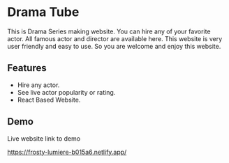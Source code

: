 # Drama Tube

This is Drama Series making website. You can hire any of your
favorite actor. All famous actor and director are available here.
This website is very user friendly and easy to use. So you are
welcome and enjoy this website.

## Features

- Hire any actor.
- See live actor popularity or rating.
- React Based Website.

## Demo

Live website link to demo

https://frosty-lumiere-b015a6.netlify.app/

